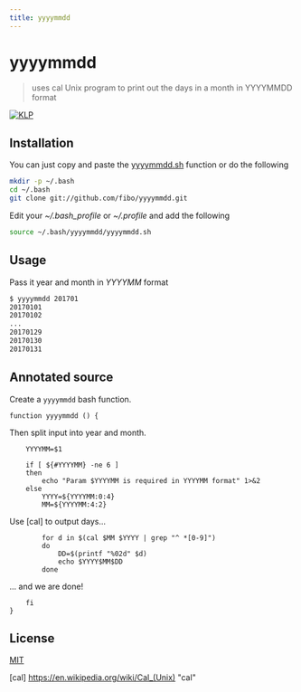 ```yaml
---
title: yyyymmdd
---
```

# yyyymmdd

> uses cal Unix program to print out the days in a month in YYYYMMDD format

[![KLP](https://img.shields.io/badge/kiss-literate-orange.svg)](http://g14n.info/kiss-literate-programming)

## Installation

You can just copy and paste the [yyyymmdd.sh](https://github.com/fibo/yyyymmdd/blob/master/yyyymmdd.sh) function or do the following

```bash
mkdir -p ~/.bash
cd ~/.bash
git clone git://github.com/fibo/yyyymmdd.git
```

Edit your *~/.bash_profile* or *~/.profile* and add the following

```bash
source ~/.bash/yyyymmdd/yyyymmdd.sh
```

## Usage

Pass it year and month in *YYYYMM* format

```bash
$ yyyymmdd 201701
20170101
20170102
...
20170129
20170130
20170131
```

## Annotated source

Create a `yyyymmdd` bash function.

    function yyyymmdd () {

Then split input into year and month.

        YYYYMM=$1

        if [ ${#YYYYMM} -ne 6 ]
        then
            echo "Param $YYYYMM is required in YYYYMM format" 1>&2
        else
            YYYY=${YYYYMM:0:4}
            MM=${YYYYMM:4:2}

Use [cal] to output days...

            for d in $(cal $MM $YYYY | grep "^ *[0-9]")
            do
                DD=$(printf "%02d" $d)
                echo $YYYY$MM$DD
            done

... and we are done!

        fi
    }

## License

[MIT](http://g14n.info/mit-license)

[cal] https://en.wikipedia.org/wiki/Cal_(Unix) "cal"
